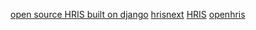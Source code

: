 [open source HRIS built on django](https://github.com/hrisnext)
[hrisnext](hrisnext.github.io)
[HRIS](hris.github.io)
[openhris](openhris.github.io)
